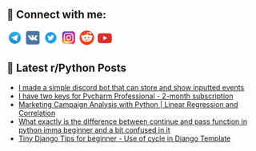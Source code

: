## 🔎 Connect with me:
[<img src="https://github.com/bullbesh/bullbesh/blob/main/images/Telegram.png" width="32" height="32" />](https://t.me/bullbesh)
[<img src="https://github.com/bullbesh/bullbesh/blob/main/images/VK.png" width="32" height="32" />](https://vk.com/bullbesh)
[<img src="https://github.com/bullbesh/bullbesh/blob/main/images/Twitter.png" width="32" height="32" />](https://twitter.com/bullbesh1)
[<img src="https://github.com/bullbesh/bullbesh/blob/main/images/Instagram.png" width="32" height="32" />](https://www.instagram.com/bullbesh)
[<img src="https://github.com/bullbesh/bullbesh/blob/main/images/Reddit.png" width="32" height="32" />](https://www.reddit.com/user/bullbesh)
[<img src="https://github.com/bullbesh/bullbesh/blob/main/images/YouTube.png" width="32" height="32" />](https://www.youtube.com/channel/UCtfjRs6uzgq5mfm8S06WTcg)

## 📕 Latest r/Python Posts
<!-- BLOG-POST-LIST:START -->
- [I made a simple discord bot that can store and show inputted events](https://www.reddit.com/r/Python/comments/wtwziy/i_made_a_simple_discord_bot_that_can_store_and/)
- [I have two keys for Pycharm Professional - 2-month subscription](https://www.reddit.com/r/Python/comments/wtwl3s/i_have_two_keys_for_pycharm_professional_2month/)
- [Marketing Campaign Analysis with Python | Linear Regression and Correlation](https://www.reddit.com/r/Python/comments/wtwem4/marketing_campaign_analysis_with_python_linear/)
- [What exactly is the difference between continue and pass function in python imma beginner and a bit confused in it](https://www.reddit.com/r/Python/comments/wtw1pp/what_exactly_is_the_difference_between_continue/)
- [Tiny Django Tips for beginner - Use of cycle in Django Template](https://www.reddit.com/r/Python/comments/wtvs86/tiny_django_tips_for_beginner_use_of_cycle_in/)
<!-- BLOG-POST-LIST:END -->
